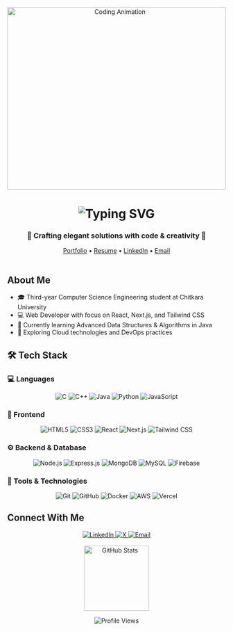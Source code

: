 <!-- Profile Banner -->
<div align="center">
  <img src="https://anujer.is-a.dev/banner-github.gif" alt="Coding Animation" width="100%" height="420" style="object-fit: cover;">
</div>

<!-- Header -->
<h1 align="center">
  <img src="https://readme-typing-svg.herokuapp.com?font=Fira+Code&weight=700&size=35&pause=1000&color=00D9FF&center=true&vCenter=true&width=600&lines=Hi+there%2C+I'm+Monal+Sehrawat+%F0%9F%91%8B;Full-Stack+Developer+%F0%9F%9A%80;CS+Student+%F0%9F%8E%93;Hackathon+Winner+%F0%9F%8F%86" alt="Typing SVG" />
</h1>
<h3 align="center">🌟 Crafting elegant solutions with code & creativity 🌟</h3>

<div align="center">
  <a href="">Portfolio</a> •
  <a href="">Resume</a> •
  <a href="https://linkedin.com/in/">LinkedIn</a> •
  <a href="mailto:monalsehrawat20@gmail.com">Email</a>
</div>

<br>

## About Me

- 🎓 Third-year Computer Science Engineering student at Chitkara University
- 💻 Web Developer with focus on React, Next.js, and Tailwind CSS
- 🌱 Currently learning Advanced Data Structures & Algorithms in Java
- 🚀 Exploring Cloud technologies and DevOps practices

## 🛠️ Tech Stack

### 💻 Languages
<div align="center">
  <img src="https://img.shields.io/badge/C-00599C?style=for-the-badge&logo=c&logoColor=white" alt="C">
  <img src="https://img.shields.io/badge/C++-00599C?style=for-the-badge&logo=c%2B%2B&logoColor=white" alt="C++">
  <img src="https://img.shields.io/badge/Java-ED8B00?style=for-the-badge&logo=openjdk&logoColor=white" alt="Java">
  <img src="https://img.shields.io/badge/Python-FFD43B?style=for-the-badge&logo=python&logoColor=blue" alt="Python">
  <img src="https://img.shields.io/badge/JavaScript-F7DF1E?style=for-the-badge&logo=javascript&logoColor=black" alt="JavaScript">
</div>

### 🎨 Frontend
<div align="center">
  <img src="https://img.shields.io/badge/HTML5-E34F26?style=for-the-badge&logo=html5&logoColor=white" alt="HTML5">
  <img src="https://img.shields.io/badge/CSS3-1572B6?style=for-the-badge&logo=css3&logoColor=white" alt="CSS3">
  <img src="https://img.shields.io/badge/React-20232A?style=for-the-badge&logo=react&logoColor=61DAFB" alt="React">
  <img src="https://img.shields.io/badge/Next.js-000000?style=for-the-badge&logo=nextdotjs&logoColor=white" alt="Next.js">
  <img src="https://img.shields.io/badge/Tailwind_CSS-38B2AC?style=for-the-badge&logo=tailwind-css&logoColor=white" alt="Tailwind CSS">
</div>

### ⚙️ Backend & Database
<div align="center">
  <img src="https://img.shields.io/badge/Node.js-339933?style=for-the-badge&logo=nodedotjs&logoColor=white" alt="Node.js">
  <img src="https://img.shields.io/badge/Express.js-000000?style=for-the-badge&logo=express&logoColor=white" alt="Express.js">
  <img src="https://img.shields.io/badge/MongoDB-4EA94B?style=for-the-badge&logo=mongodb&logoColor=white" alt="MongoDB">
  <img src="https://img.shields.io/badge/MySQL-005C84?style=for-the-badge&logo=mysql&logoColor=white" alt="MySQL">
  <img src="https://img.shields.io/badge/Firebase-039BE5?style=for-the-badge&logo=Firebase&logoColor=white" alt="Firebase">
</div>

### 🚀 Tools & Technologies
<div align="center">
  <img src="https://img.shields.io/badge/Git-F05032?style=for-the-badge&logo=git&logoColor=white" alt="Git">
  <img src="https://img.shields.io/badge/GitHub-100000?style=for-the-badge&logo=github&logoColor=white" alt="GitHub">
  <img src="https://img.shields.io/badge/Docker-2CA5E0?style=for-the-badge&logo=docker&logoColor=white" alt="Docker">
  <img src="https://img.shields.io/badge/AWS-FF9900?style=for-the-badge&logo=amazonaws&logoColor=white" alt="AWS">
  <img src="https://img.shields.io/badge/Vercel-000000?style=for-the-badge&logo=vercel&logoColor=white" alt="Vercel">
</div>

## Connect With Me

<div align="center">
  <a href="">
    <img src="https://img.shields.io/badge/LinkedIn-%230077B5.svg?style=for-the-badge&logo=linkedin&logoColor=white" alt="LinkedIn">
  </a>
  <a href="">
    <img src="https://img.shields.io/badge/X-%23000000.svg?style=for-the-badge&logo=X&logoColor=white" alt="X">
  </a>
  <a href="mailto:monalsehrawat@outlook.com">
    <img src="https://img.shields.io/badge/Email-0078D4?style=for-the-badge&logo=microsoft-outlook&logoColor=white" alt="Email">
  </a>
</div>

<br>

<div align="center">
  <img src="https://github-readme-stats.vercel.app/api?username=anuj-er&theme=tokyonight&hide_border=true&include_all_commits=true&count_private=true&show_icons=true&hide=contribs,issues" alt="GitHub Stats" height="150">
</div>

<div align="center">
  
![Profile Views](https://komarev.com/ghpvc/?username=anuj-er&color=blue&style=flat-square)

</div>
